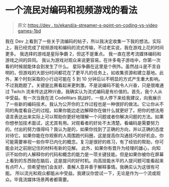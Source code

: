 # 一个流民对编码和视频游戏的看法

> 原文:[https://dev . to/ekand/a-streamer-s-point-on-coding-vs-video games-1bd](https://dev.to/ekand/a-streamer-s-viewpoint-on-coding-vs-videogames-1bd)

我在 Dev 上看到了一些关于流编码的帖子，所以我决定收集一下我的想法。实际上，我已经完成了视频游戏和编码的流式传输，不过老实说，我在游戏上花的时间更多。
我选择的游戏是星际争霸 2，但这不是重点。
我一直在思考流媒体编码和游戏之间的异同。
我认为游戏对观众来说更容易。在许多电子游戏中，你第一次看的时候就能体会到发生了什么。
星际争霸在这里是个例外。虽然战斗是不言自明的，但游戏的大部分时间都花在了更平凡的任务上，如收集资源和建立基地。此外，某个时刻采取的小行动可能在 5 到 10 分钟后以不明显的方式产生重大影响。
不过我跑题了。关键是比赛看起来更刺激。不是说编码不能令人兴奋，只是很难通过 Twitch 流来传达这种兴奋。我确实认为流式编码是有价值的。首先，我个人从中受益。有一次当我在流 CodeWars 挑战时，一些人停下来给我建议，向我展示了一些新的编码技术。我认为公开你的工作过程也是一种很好的做法。它让你从不同的角度看自己的过程。如果你能边走边解释你在做什么就更好了。把你的想法用语言表达出来实际上可以帮助你更好地理解一个问题或者你解决问题的方法。如果你想参加技术面试，这尤其有用。对观看者的好处不太清楚。看编码是需要努力的。付出的努力值得吗？我认为是的，如果你找到了正确的方向，并以正确的态度对待它。如果你能在你观察的人周围跑代码圈，这是提高你沟通技巧的好机会。你可能需要审视一些你早已内化的概念。复习是很好的练习，有了经验的帮助，你可能会对之前刚记住的材料有新的见解。
此外，如果你有晋升为经理的雄心，向知识不如你的人解释你的代码和概念的能力是一项关键技能。但是如果你被你在屏幕上看到的东西抛在脑后，这是提问的好时机。向高技能水平的人提问题可能看起来有点吓人，但希望他们会友好、善解人意并善于解释事情。我确实认为这很有可能。
所以流光和观众都能从中受益。我建议你尝试一下，无论是作为一个流或观众。毕竟流媒体场景两者都需要。
